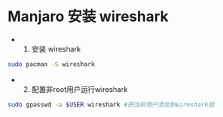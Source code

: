 # Manjaro 安装 wireshark
* 1. 安装 wireshark

```bash
sudo pacman -S wireshark
```
* 2. 配置非root用户运行wireshark

```bash
sudo gpasswd -a $USER wireshark #把当前用户添加到wireshark组
```


